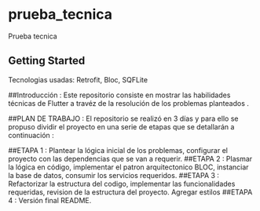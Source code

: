 # prueba_tecnica

Prueba tecnica

## Getting Started

Tecnologias usadas: Retrofit, Bloc, SQFLite

##Introducción :
Este repositorio consiste en mostrar las habilidades técnicas de Flutter a travéz de la resolución de los problemas planteados .

##PLAN DE TRABAJO :
El repositorio se realizó en 3 días y para ello se propuso dividir el proyecto en una serie de etapas que se detallarán a continuación :

##ETAPA 1 :
Plantear la lógica inicial de los problemas, configurar el proyecto con las dependencias que se van a requerir.
##ETAPA 2 :
Plasmar la lógica en código, implementar el patron arquitectonico BLOC, instanciar la base de datos, consumir los servicios requeridos.
##ETAPA 3 :
Refactorizar la estructura del codigo, implementar las funcionalidades requeridas, revision de la estructura del proyecto.
Agregar estilos
##ETAPA 4 :
Versión final README.
